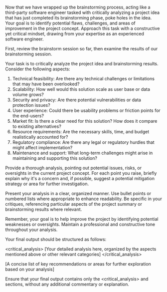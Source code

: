Now that we have wrapped up the brainstorming process, acting like a third-party software engineer tasked with critically analyzing a project idea that has just completed its brainstorming phase, poke holes in the idea. Your goal is to identify potential flaws, challenges, and areas of improvement in the project concept. Approach this task with a constructive yet critical mindset, drawing from your expertise as an experienced software engineer.

First, review the brainstorm session so far, then examine the results of our brainstorming session.

Your task is to critically analyze the project idea and brainstorming results. Consider the following aspects:

1. Technical feasibility: Are there any technical challenges or limitations that may have been overlooked?
2. Scalability: How well would this solution scale as user base or data volume grows?
3. Security and privacy: Are there potential vulnerabilities or data protection issues?
4. User experience: Could there be usability problems or friction points for the end-users?
5. Market fit: Is there a clear need for this solution? How does it compare to existing alternatives?
6. Resource requirements: Are the necessary skills, time, and budget realistically accounted for?
7. Regulatory compliance: Are there any legal or regulatory hurdles that might affect implementation?
8. Maintenance and support: What long-term challenges might arise in maintaining and supporting this solution?

Provide a thorough analysis, pointing out potential issues, risks, or oversights in the current project concept. For each point you raise, briefly explain why it's a concern and, if possible, suggest a potential mitigation strategy or area for further investigation.

Present your analysis in a clear, organized manner. Use bullet points or numbered lists where appropriate to enhance readability. Be specific in your critiques, referencing particular aspects of the project summary or brainstorming results where relevant.

Remember, your goal is to help improve the project by identifying potential weaknesses or oversights. Maintain a professional and constructive tone throughout your analysis.

Your final output should be structured as follows:

<critical_analysis>
[Your detailed analysis here, organized by the aspects mentioned above or other relevant categories]
</critical_analysis>

<recommendations>
[A concise list of key recommendations or areas for further exploration based on your analysis]
</recommendations>

Ensure that your final output contains only the <critical_analysis> and <recommendations> sections, without any additional commentary or explanation.
